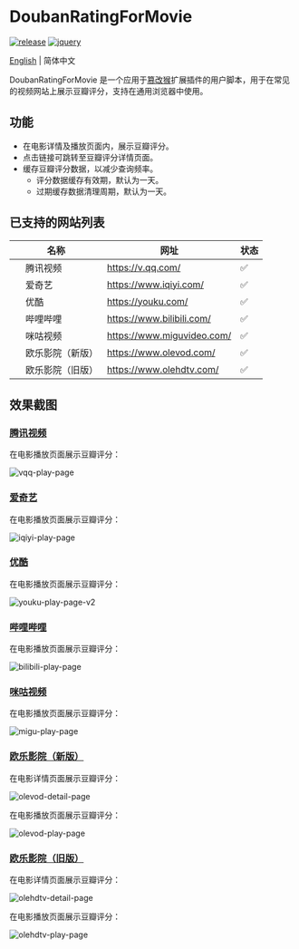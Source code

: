 # DoubanRatingForMovie

[![release](https://img.shields.io/github/v/release/ciphersaw/DoubanRatingForMovie)](https://github.com/ciphersaw/DoubanRatingForMovie) [![jquery](https://img.shields.io/badge/jquery-3.6.0-blue)](https://jquery.com/)

[English](README.md) | 简体中文

DoubanRatingForMovie 是一个应用于[篡改猴](https://www.tampermonkey.net/)扩展插件的用户脚本，用于在常见的视频网站上展示豆瓣评分，支持在通用浏览器中使用。

## 功能

- 在电影详情及播放页面内，展示豆瓣评分。
- 点击链接可跳转至豆瓣评分详情页面。
- 缓存豆瓣评分数据，以减少查询频率。
	- 评分数据缓存有效期，默认为一天。
	- 过期缓存数据清理周期，默认为一天。

## 已支持的网站列表

| 名称                                                         | 网址                       | 状态 |
| ------------------------------------------------------------ | -------------------------- | ---- |
| <img src="https://blog-1255335783.cos.ap-guangzhou.myqcloud.com/DoubanRatingForMovie/README/vqq-favicon.png" width="16" height="16" align=center/> 腾讯视频 | https://v.qq.com/          | ✅    |
| <img src="https://blog-1255335783.cos.ap-guangzhou.myqcloud.com/DoubanRatingForMovie/README/iqiyi-favicon.png" width="16" height="16" align=center/> 爱奇艺 | https://www.iqiyi.com/     | ✅    |
| <img src="https://blog-1255335783.cos.ap-guangzhou.myqcloud.com/DoubanRatingForMovie/README/youku-favicon.png" width="16" height="16" align=center/> 优酷 | https://youku.com/         | ✅    |
| <img src="https://blog-1255335783.cos.ap-guangzhou.myqcloud.com/DoubanRatingForMovie/README/bilibili-favicon.png" width="16" height="16" align=center/> 哔哩哔哩 | https://www.bilibili.com/  | ✅    |
| <img src="https://blog-1255335783.cos.ap-guangzhou.myqcloud.com/DoubanRatingForMovie/README/migu-favicon.png" width="16" height="16" align=center/> 咪咕视频 | https://www.miguvideo.com/ | ✅    |
| <img src="https://blog-1255335783.cos.ap-guangzhou.myqcloud.com/DoubanRatingForMovie/README/olevod-favicon.png" width="16" height="16" align=center/> 欧乐影院（新版） | https://www.olevod.com/    | ✅    |
| <img src="https://blog-1255335783.cos.ap-guangzhou.myqcloud.com/DoubanRatingForMovie/README/olehdtv-favicon.png" width="16" height="16" align=center/> 欧乐影院（旧版） | https://www.olehdtv.com/   | ✅    |

## 效果截图

### [腾讯视频](https://v.qq.com/)

在电影播放页面展示豆瓣评分：

![vqq-play-page](https://blog-1255335783.cos.ap-guangzhou.myqcloud.com/DoubanRatingForMovie/README/vqq-play-page.png)

### [爱奇艺](https://www.iqiyi.com/)

在电影播放页面展示豆瓣评分：

![iqiyi-play-page](https://blog-1255335783.cos.ap-guangzhou.myqcloud.com/DoubanRatingForMovie/README/iqiyi-play-page.png)

### [优酷](https://youku.com/)

在电影播放页面展示豆瓣评分：

![youku-play-page-v2](https://blog-1255335783.cos.ap-guangzhou.myqcloud.com/DoubanRatingForMovie/README/youku-play-page-v2.png)

### [哔哩哔哩](https://www.bilibili.com/)

在电影播放页面展示豆瓣评分：

![bilibili-play-page](https://blog-1255335783.cos.ap-guangzhou.myqcloud.com/DoubanRatingForMovie/README/bilibili-play-page.png)

### [咪咕视频](https://www.miguvideo.com/)

在电影播放页面展示豆瓣评分：

![migu-play-page](https://blog-1255335783.cos.ap-guangzhou.myqcloud.com/DoubanRatingForMovie/README/migu-play-page.png)

### [欧乐影院（新版）](https://www.olevod.com/)

在电影详情页面展示豆瓣评分：

![olevod-detail-page](https://blog-1255335783.cos.ap-guangzhou.myqcloud.com/DoubanRatingForMovie/README/olevod-detail-page.png)

在电影播放页面展示豆瓣评分：

![olevod-play-page](https://blog-1255335783.cos.ap-guangzhou.myqcloud.com/DoubanRatingForMovie/README/olevod-play-page.png)

### [欧乐影院（旧版）](https://www.olehdtv.com/)

在电影详情页面展示豆瓣评分：

![olehdtv-detail-page](https://blog-1255335783.cos.ap-guangzhou.myqcloud.com/DoubanRatingForMovie/README/olehdtv-detail-page.png)

在电影播放页面展示豆瓣评分：

![olehdtv-play-page](https://blog-1255335783.cos.ap-guangzhou.myqcloud.com/DoubanRatingForMovie/README/olehdtv-play-page.png)
